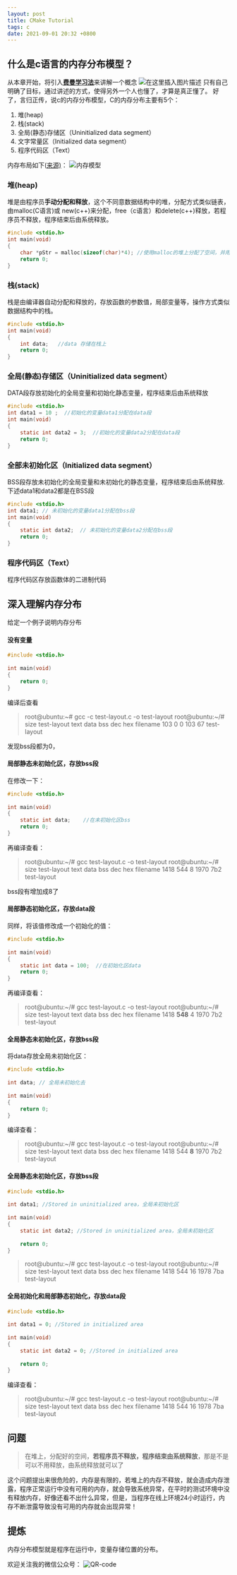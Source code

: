 ```yaml
---
layout: post
title: CMake Tutorial
tags: c
date: 2021-09-01 20:32 +0800
---
```


## 什么是c语言的内存分布模型？
从本章开始，将引入[**费曼学习法**](%28https://en.wikipedia.org/wiki/Richard_Feynman%29)来讲解一个概念
![在这里插入图片描述](https://img-blog.csdnimg.cn/20200810111510796.png?x-oss-process=image/watermark,type_ZmFuZ3poZW5naGVpdGk,shadow_10,text_aHR0cHM6Ly9ibG9nLmNzZG4ubmV0L3UwMTI1ODI2NDg=,size_16,color_FFFFFF,t_70)
只有自己明确了目标，通过讲述的方式，使得另外一个人也懂了，才算是真正懂了。
好了，言归正传，说c的内存分布模型，C的内存分布主要有5个：

 1. 堆(heap)
 2. 栈(stack)
 3. 全局(静态)存储区（Uninitialized data segment）
 4. 文字常量区（Initialized data segment）
 5. 程序代码区（Text）

内存布局如下([来源)](https://aticleworld.com/memory-layout-of-c-program/)：
![内存模型](https://img-blog.csdnimg.cn/20200810112408937.png?x-oss-process=image/watermark,type_ZmFuZ3poZW5naGVpdGk,shadow_10,text_aHR0cHM6Ly9ibG9nLmNzZG4ubmV0L3UwMTI1ODI2NDg=,size_16,color_FFFFFF,t_70)

### 堆(heap)
堆是由程序员**手动分配和释放**，这个不同意数据结构中的堆，分配方式类似链表，由malloc(C语言)或 new(c++)来分配，free（c语言）和delete(c++)释放，若程序员不释放，程序结束后由系统释放。

```c
#include <stdio.h>
int main(void)
{
    char *pStr = malloc(sizeof(char)*4); //使用malloc的堆上分配了空间，并用pStr指向这个堆空间，pStr是分配在栈上的
    return 0;
}
```

### 栈(stack)
栈是由编译器自动分配和释放的，存放函数的参数值，局部变量等，操作方式类似数据结构中的栈。

```c
#include <stdio.h>
int main(void)
{
    int data; 	//data 存储在栈上
    return 0;
}
```

### 全局(静态)存储区（Uninitialized data segment）
DATA段存放初始化的全局变量和初始化静态变量，程序结束后由系统释放

```c
#include <stdio.h>
int data1 = 10 ;  //初始化的变量data1分配在data段
int main(void)
{
    static int data2 = 3;  //初始化的变量data2分配在data段
    return 0;
}
```

### 全部未初始化区（Initialized data segment）
BSS段存放未初始化的全局变量和未初始化的静态变量，程序结束后由系统释放.
下述data1和data2都是在BSS段

```c
#include <stdio.h>
int data1; // 未初始化的变量data1分配在bss段
int main(void)
{
    static int data2;  // 未初始化的变量data2分配在bss段
    return 0;
}
```

### 程序代码区（Text）
程序代码区存放函数体的二进制代码

## 深入理解内存分布
给定一个例子说明内存分布
#### 没有变量

```c
#include <stdio.h> 
  
int main(void) 
{ 
    return 0; 
}
```

编译后查看

> root@ubuntu:~# gcc -c test-layout.c -o test-layout
root@ubuntu:~/# size test-layout
   text    data     bss     dec     hex filename
    103       0       0     103      67 test-layout

发现bss段都为0，
#### 局部静态未初始化区，存放bss段
在修改一下：

```c
#include <stdio.h> 
  
int main(void) 
{ 
	static int data;	//在未初始化区bss
    return 0; 
}
```
再编译查看：
> root@ubuntu:~/# gcc test-layout.c -o test-layout
root@ubuntu:~/# size test-layout
   text    data     bss     dec     hex filename
   1418     544       8    1970     7b2 test-layout

bss段有增加成8了
#### 局部静态初始化区，存放data段
同样，将该值修改成一个初始化的值：
```c
#include <stdio.h> 
  
int main(void) 
{ 
	static int data = 100;	//在初始化区data
    return 0; 
}
```

再编译查看：

> root@ubuntu:~/# gcc test-layout.c -o test-layout
root@ubuntu:~/# size test-layout
   text    data     bss     dec     hex filename
   1418     **548**       4    1970     7b2 test-layout

#### 全局静态未初始化区，存放bss段
将data存放全局未初始化区：

```c
#include <stdio.h> 
 
int data; // 全局未初始化去
 
int main(void) 
{ 
    return 0; 
}
```
编译查看：

> root@ubuntu:~/# gcc test-layout.c -o test-layout
root@ubuntu:~/# size test-layout
   text    data     bss     dec     hex filename
   1418     544       **8**    1970     7b2 test-layout

#### 全局静态未初始化区，存放bss段

```c
#include <stdio.h> 
 
int data1; //Stored in uninitialized area，全局未初始化区
 
int main(void) 
{ 
    static int data2; //Stored in uninitialized area，全局未初始化区
   
    return 0; 
}
```

> root@ubuntu:~/# gcc test-layout.c -o test-layout
root@ubuntu:~/# size test-layout
   text    data     bss     dec     hex filename
   1418     544      16    1978     7ba test-layout

#### 全局初始化和局部静态初始化，存放data段
```c
#include <stdio.h> 
 
int data1 = 0; //Stored in initialized area
 
int main(void) 
{ 
    static int data2 = 0; //Stored in initialized area
   
    return 0; 
}
```
编译查看：

> root@ubuntu:~/# gcc test-layout.c -o test-layout
root@ubuntu:~/# size test-layout
   text    data     bss     dec     hex filename
   1418     544      16    1978     7ba test-layout

## 问题

> 在堆上，分配好的空间，**若程序员不释放，程序结束由系统释放**，那是不是可以不用释放，由系统释放就可以了

这个问题提出来很危险的，内存是有限的，若堆上的内存不释放，就会造成内存泄露，程序正常运行中没有可用的内存，就会导致系统异常，在平时的测试环境中没有释放内存，好像还看不出什么异常，但是，当程序在线上环境24小时运行，内存不断泄露导致没有可用的内存就会出现异常！

## 提炼
内存分布模型就是程序在运行中，变量存储位置的分布。

欢迎关注我的微信公众号：
![QR-code](https://img-blog.csdnimg.cn/20200811101004685.jpg)